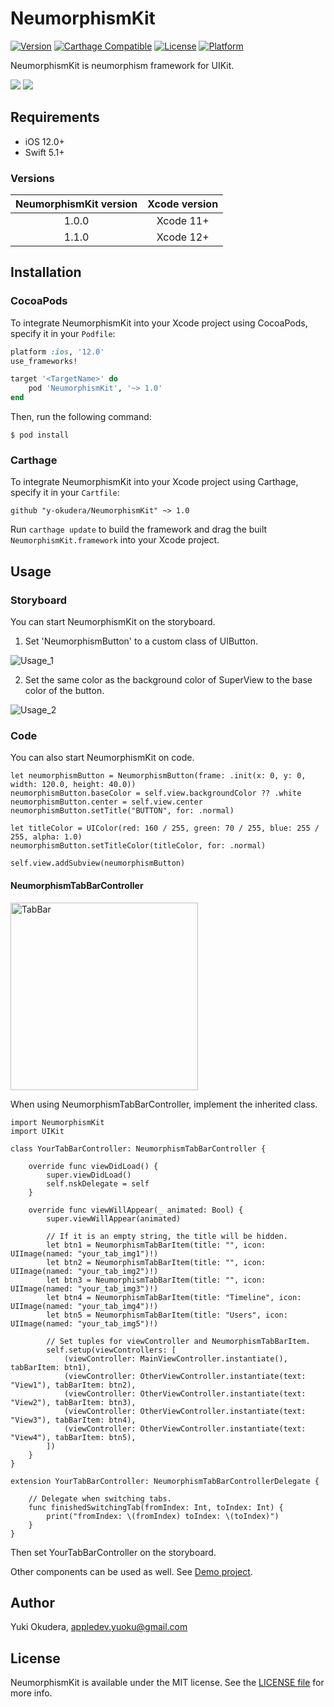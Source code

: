 # NeumorphismKit

[![Version](https://img.shields.io/cocoapods/v/NeumorphismKit.svg?style=flat)](http://cocoapods.org/pods/NeumorphismKit)
[![Carthage Compatible](https://img.shields.io/badge/Carthage-compatible-4BC51D.svg?style=flat)](https://github.com/y-okudera/NeumorphismKit)
[![License](https://img.shields.io/cocoapods/l/NeumorphismKit.svg?style=flat)](http://cocoapods.org/pods/NeumorphismKit)
[![Platform](https://img.shields.io/cocoapods/p/NeumorphismKit.svg?style=flat)](http://cocoapods.org/pods/NeumorphismKit)

NeumorphismKit is neumorphism framework for UIKit.

![](https://user-images.githubusercontent.com/25205138/90653820-9e6c3300-e27a-11ea-8cc7-70a58c30d35c.png) ![](https://user-images.githubusercontent.com/25205138/90653825-a1ffba00-e27a-11ea-9ccc-46b9ade19b16.png)


## Requirements

- iOS 12.0+
- Swift 5.1+

### Versions

| NeumorphismKit version | Xcode version |
| :--------------------: | :-----------: |
|         1.0.0          |   Xcode 11+   |
|         1.1.0          |   Xcode 12+   |

## Installation

### CocoaPods

To integrate NeumorphismKit into your Xcode project using CocoaPods, specify it in your `Podfile`:

```ruby
platform :ios, '12.0'
use_frameworks!

target '<TargetName>' do
    pod 'NeumorphismKit', '~> 1.0'
end
```

Then, run the following command:

```
$ pod install
```

### Carthage

To integrate NeumorphismKit into your Xcode project using Carthage, specify it in your `Cartfile`:

```
github "y-okudera/NeumorphismKit" ~> 1.0
```

Run `carthage update` to build the framework and drag the built `NeumorphismKit.framework` into your Xcode project.

## Usage

### Storyboard
You can start NeumorphismKit on the storyboard.

1. Set 'NeumorphismButton' to a custom class of UIButton.

![Usage_1](https://user-images.githubusercontent.com/25205138/90649602-e046aa80-e275-11ea-870e-8a6828ba895e.png)

2. Set the same color as the background color of SuperView to the base color of the button.

![Usage_2](https://user-images.githubusercontent.com/25205138/90649635-e8064f00-e275-11ea-9040-6abd8cbc2c73.png)

### Code
You can also start NeumorphismKit on code.

```
let neumorphismButton = NeumorphismButton(frame: .init(x: 0, y: 0, width: 120.0, height: 40.0))
neumorphismButton.baseColor = self.view.backgroundColor ?? .white
neumorphismButton.center = self.view.center
neumorphismButton.setTitle("BUTTON", for: .normal)

let titleColor = UIColor(red: 160 / 255, green: 70 / 255, blue: 255 / 255, alpha: 1.0)
neumorphismButton.setTitleColor(titleColor, for: .normal)

self.view.addSubview(neumorphismButton)
```



#### NeumorphismTabBarController

<img width="300" alt="TabBar" src="https://user-images.githubusercontent.com/25205138/96018081-c8f6f880-0e85-11eb-8689-4be3e16be038.png">



When using NeumorphismTabBarController, implement the inherited class.

```
import NeumorphismKit
import UIKit

class YourTabBarController: NeumorphismTabBarController {

    override func viewDidLoad() {
        super.viewDidLoad()
        self.nskDelegate = self
    }

    override func viewWillAppear(_ animated: Bool) {
        super.viewWillAppear(animated)

        // If it is an empty string, the title will be hidden.
        let btn1 = NeumorphismTabBarItem(title: "", icon: UIImage(named: "your_tab_img1")!)
        let btn2 = NeumorphismTabBarItem(title: "", icon: UIImage(named: "your_tab_img2")!)
        let btn3 = NeumorphismTabBarItem(title: "", icon: UIImage(named: "your_tab_img3")!)
        let btn4 = NeumorphismTabBarItem(title: "Timeline", icon: UIImage(named: "your_tab_img4")!)
        let btn5 = NeumorphismTabBarItem(title: "Users", icon: UIImage(named: "your_tab_img5")!)

        // Set tuples for viewController and NeumorphismTabBarItem.
        self.setup(viewControllers: [
            (viewController: MainViewController.instantiate(), tabBarItem: btn1),
            (viewController: OtherViewController.instantiate(text: "View1"), tabBarItem: btn2),
            (viewController: OtherViewController.instantiate(text: "View2"), tabBarItem: btn3),
            (viewController: OtherViewController.instantiate(text: "View3"), tabBarItem: btn4),
            (viewController: OtherViewController.instantiate(text: "View4"), tabBarItem: btn5),
        ])
    }
}

extension YourTabBarController: NeumorphismTabBarControllerDelegate {

    // Delegate when switching tabs.
    func finishedSwitchingTab(fromIndex: Int, toIndex: Int) {
        print("fromIndex: \(fromIndex) toIndex: \(toIndex)")
    }
}

```



Then set YourTabBarController on the storyboard.



Other components can be used as well.
See [Demo project](https://github.com/y-okudera/NeumorphismKit/blob/master/Demo).

## Author

Yuki Okudera, appledev.yuoku@gmail.com

## License

NeumorphismKit is available under the MIT license. See the [LICENSE file](https://github.com/y-okudera/NeumorphismKit/blob/master/LICENSE) for more info.
